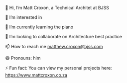 👋 Hi, I’m Matt Croxon, a Technical Architet at BJSS 

👀 I’m interested in

🌱 I’m currently learning the piano 

💞️ I’m looking to collaborate on Architecture best practice

📫 How to reach me matthew.croxon@bjss.com

😄 Pronouns: him

⚡ Fun fact: You can view my personal projects here: https://www.mattcroxon.co.za
